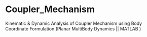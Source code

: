 # Coupler_Mechanism
 Kinematic &amp; Dynamic Analysis of Coupler Mechanism using Body Coordinate Formulation.(Planar MultiBody Dynamics || MATLAB )
